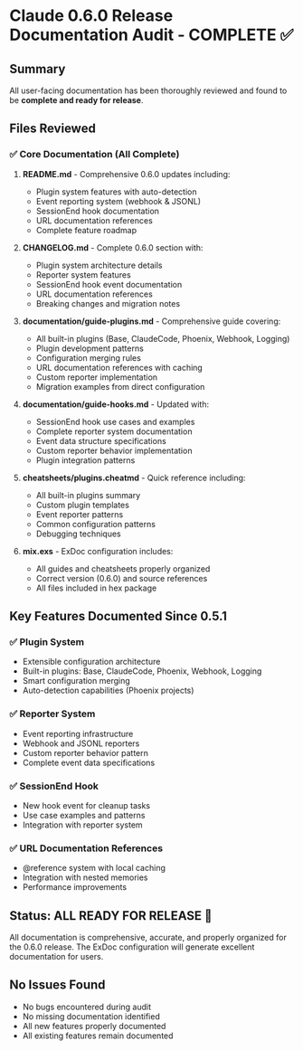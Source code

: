 # Claude 0.6.0 Release Documentation Audit - COMPLETE ✅

## Summary

All user-facing documentation has been thoroughly reviewed and found to be **complete and ready for release**.

## Files Reviewed

### ✅ Core Documentation (All Complete)

1. **README.md** - Comprehensive 0.6.0 updates including:
   - Plugin system features with auto-detection
   - Event reporting system (webhook & JSONL)
   - SessionEnd hook documentation
   - URL documentation references
   - Complete feature roadmap

2. **CHANGELOG.md** - Complete 0.6.0 section with:
   - Plugin system architecture details
   - Reporter system features
   - SessionEnd hook event documentation
   - URL documentation references
   - Breaking changes and migration notes

3. **documentation/guide-plugins.md** - Comprehensive guide covering:
   - All built-in plugins (Base, ClaudeCode, Phoenix, Webhook, Logging)
   - Plugin development patterns
   - Configuration merging rules
   - URL documentation references with caching
   - Custom reporter implementation
   - Migration examples from direct configuration

4. **documentation/guide-hooks.md** - Updated with:
   - SessionEnd hook use cases and examples
   - Complete reporter system documentation
   - Event data structure specifications
   - Custom reporter behavior implementation
   - Plugin integration patterns

5. **cheatsheets/plugins.cheatmd** - Quick reference including:
   - All built-in plugins summary
   - Custom plugin templates
   - Event reporter patterns
   - Common configuration patterns
   - Debugging techniques

6. **mix.exs** - ExDoc configuration includes:
   - All guides and cheatsheets properly organized
   - Correct version (0.6.0) and source references
   - All files included in hex package

## Key Features Documented Since 0.5.1

### ✅ Plugin System
- Extensible configuration architecture
- Built-in plugins: Base, ClaudeCode, Phoenix, Webhook, Logging  
- Smart configuration merging
- Auto-detection capabilities (Phoenix projects)

### ✅ Reporter System  
- Event reporting infrastructure
- Webhook and JSONL reporters
- Custom reporter behavior pattern
- Complete event data specifications

### ✅ SessionEnd Hook
- New hook event for cleanup tasks
- Use case examples and patterns
- Integration with reporter system

### ✅ URL Documentation References
- @reference system with local caching
- Integration with nested memories
- Performance improvements

## Status: ALL READY FOR RELEASE 🚀

All documentation is comprehensive, accurate, and properly organized for the 0.6.0 release. The ExDoc configuration will generate excellent documentation for users.

## No Issues Found

- No bugs encountered during audit
- No missing documentation identified
- All new features properly documented
- All existing features remain documented